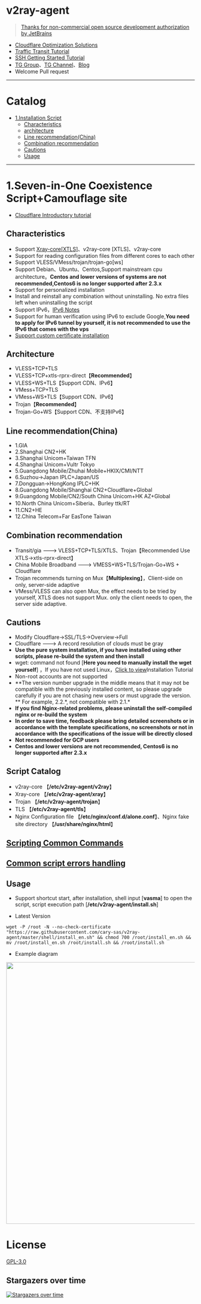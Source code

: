 # v2ray-agent

> [Thanks for non-commercial open source development authorization by JetBrains](https://www.jetbrains.com/?from=v2ray-agent)

- [Cloudflare Optimization Solutions](https://github.com/cary-sas/v2ray-agent/blob/master/documents/optimize_V2Ray.md)
- [Traffic Transit Tutorial](https://github.com/cary-sas/v2ray-agent/blob/master/documents/traffic_relay.md)
- [SSH Getting Started Tutorial](https://www.v2ray-agent.com/2020-12-16-ssh%E5%85%A5%E9%97%A8%E6%95%99%E7%A8%8B)
- [TG Group](https://t.me/technologyshare)、[TG Channel](https://t.me/joinchat/VuYxsKnlIQp3VRw-)、[Blog](https://www.v2ray-agent.com/)
- Welcome Pull request

* * *

# Catalog

- [1.Installation Script](#1vlesstcptlsvlesswstlsvmesstcptlsvmesswstlstrojan-伪装博客-五合一共存脚本)
    * [Characteristics](#characteristics)
    * [architecture](#architecture)
    * [Line recommendation(China)](#line-recommendationchina)
    * [Combination recommendation](#combination-recommendation)
    * [Cautions](#cautions)
    * [Usage](#usage)

* * *

# 1.Seven-in-One Coexistence Script+Camouflage site

- [Cloudflare Introductory tutorial](https://github.com/cary-sas/v2ray-agent/blob/master/documents/cloudflare_init.md)

## Characteristics

- Support [Xray-core[XTLS]](https://github.com/XTLS/Xray-core)、v2ray-core [XTLS]、v2ray-core
- Support for reading configuration files from different cores to each other
- Support VLESS/VMess/trojan/trojan-go[ws]
- Support Debian、Ubuntu、Centos,Support mainstream cpu architecture。**Centos and lower versions of systems are not recommended,Centos6 is no longer supported after 2.3.x**
- Support for personalized installation
- Install and reinstall any combination without uninstalling. No extra files left when uninstalling the script
- Support IPv6，[IPv6 Notes](https://github.com/cary-sas/v2ray-agent/blob/master/documents/IPv6_help.md)
- Support for human verification using IPv6 to exclude Google,**You need to apply for IPv6 tunnel by yourself, it is not recommended to use the IPv6 that comes with the vps**
- [Support custom certificate installation](https://github.com/cary-sas/v2ray-agent/blob/master/documents/install_tls.md)

## Architecture

- VLESS+TCP+TLS
- VLESS+TCP+xtls-rprx-direct【**Recommended**】
- VLESS+WS+TLS【Support CDN、IPv6】
- VMess+TCP+TLS
- VMess+WS+TLS【Support CDN、IPv6】
- Trojan【**Recommended**】
- Trojan-Go+WS【Support CDN、不支持IPv6】

## Line recommendation(China)

- 1.GIA
- 2.Shanghai CN2+HK
- 3.Shanghai Unicom+Taiwan TFN
- 4.Shanghai Unicom+Vultr Tokyo
- 5.Guangdong Mobile/Zhuhai Mobile+HKIX/CMI/NTT
- 6.Suzhou->Japan IPLC+Japan/US
- 7.Dongguan->HongKong IPLC+HK
- 8.Guangdong Mobile/Shanghai CN2+Cloudflare+Global
- 9.Guangdong Mobile/CN2/South China Unicom+HK AZ+Global
- 10.North China Unicom+Siberia、Burley ttk/RT
- 11.CN2+HE
- 12.China Telecom+Far EasTone Taiwan

## Combination recommendation

- Transit/gia ---> VLESS+TCP+TLS/XTLS、Trojan【Recommended Use XTLS->xtls-rprx-direct】
- China Mobile Broadband ---> VMESS+WS+TLS/Trojan-Go+WS + Cloudflare
- Trojan recommends turning on Mux【**Multiplexing**】，Client-side on only, server-side adaptive
- VMess/VLESS can also open Mux, the effect needs to be tried by yourself, XTLS does not support Mux. only the client needs to open, the server side adaptive.

## Cautions

- Modify Cloudflare->SSL/TLS->Overview->Full
- Cloudflare ---> A record resolution of clouds must be gray
- **Use the pure system installation, if you have installed using other scripts, please re-build the system and then install**
- wget: command not found [**Here you need to manually install the wget yourself**]
  ，If you have not used Linux，[Click to view](https://github.com/cary-sas/v2ray-agent/tree/master/documents/install_tools.md)Installation Tutorial
- Non-root accounts are not supported
- **The version number upgrade in the middle means that it may not be compatible with the previously installed content, so please upgrade carefully if you are not chasing new users or must upgrade the
  version. ** For example, 2.2.\*, not compatible with 2.1.\*
- **If you find Nginx-related problems, please uninstall the self-compiled nginx or re-build the system**
- **In order to save time, feedback please bring detailed screenshots or in accordance with the template specifications, no screenshots or not in accordance with the specifications of the issue will
  be directly closed**
- **Not recommended for GCP users**
- **Centos and lower versions are not recommended, Centos6 is no longer supported after 2.3.x**

## Script Catalog

- v2ray-core 【**/etc/v2ray-agent/v2ray**】
- Xray-core 【**/etc/v2ray-agent/xray**】
- Trojan 【**/etc/v2ray-agent/trojan**】
- TLS 【**/etc/v2ray-agent/tls**】
- Nginx Configuration file 【**/etc/nginx/conf.d/alone.conf**】、Nginx fake site directory 【**/usr/share/nginx/html**】

## [Scripting Common Commands](https://github.com/cary-sas/v2ray-agent/blob/master/documents/common_commands.md)

## [Common script errors handling](https://github.com/cary-sas/v2ray-agent/blob/master/documents/shell_error.md)

## Usage

- Support shortcut start, after installation, shell input [**vasma**] to open the script, script execution path [**/etc/v2ray-agent/install.sh**]

- Latest Version
```
wget -P /root -N --no-check-certificate "https://raw.githubusercontent.com/cary-sas/v2ray-agent/master/shell/install_en.sh" && chmod 700 /root/install_en.sh && mv /root/install_en.sh /root/install.sh && /root/install.sh
```

- Example diagram

<img src="https://raw.githubusercontent.com/cary-sas/v2ray-agent/master/fodder/install/install.jpg" width=700>

# License

[GPL-3.0](https://github.com/cary-sas/v2ray-agent/blob/master/LICENSE)

## Stargazers over time

[![Stargazers over time](https://starchart.cc/cary-sas/v2ray-agent.svg)](https://starchart.cc/cary-sas/v2ray-agent)
